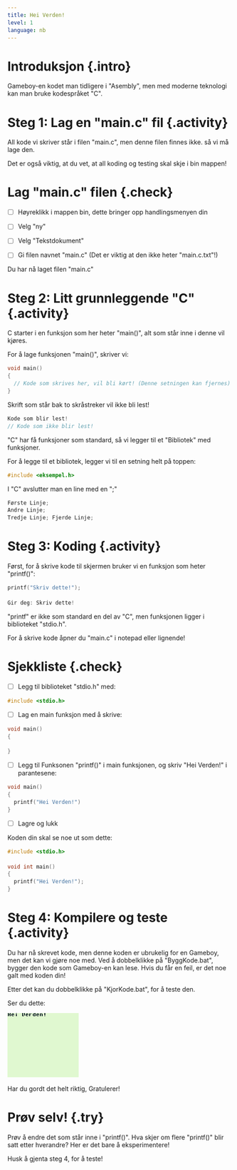 ```yaml
---
title: Hei Verden!
level: 1
language: nb
---
```


# Introduksjon {.intro}

Gameboy-en kodet man tidligere i "Asembly", men med moderne teknologi kan man
bruke kodespråket "C".

# Steg 1: Lag en "main.c" fil {.activity}

All kode vi skriver står i filen "main.c", men denne filen finnes ikke. så vi må
lage den.

Det er også viktig, at du vet, at all koding og testing skal skje i
bin mappen!
# Lag "main.c" filen {.check}

- [ ] Høyreklikk i mappen bin, dette bringer opp handlingsmenyen din

- [ ] Velg "ny"

- [ ] Velg "Tekstdokument"

- [ ] Gi filen navnet "main.c" (Det er viktig at den ikke heter "main.c.txt"!)

Du har nå laget filen "main.c"

# Steg 2: Litt grunnleggende "C" {.activity}

C starter i en funksjon som her heter "main()", alt som står inne i denne vil
kjøres.

For å lage funksjonen "main()", skriver vi:

```c
void main()
{
  // Kode som skrives her, vil bli kørt! (Denne setningen kan fjernes)
}
```

Skrift som står bak to skråstreker vil ikke bli lest!

```c
Kode som blir lest!
// Kode som ikke blir lest!
```

"C" har få funksjoner som standard, så vi legger til et "Bibliotek" med
funksjoner.

For å legge til et bibliotek, legger vi til en setning helt på toppen:
```c
#include <eksempel.h>
```

I "C" avslutter man en line med en ";"
```c
Første Linje;
Andre Linje;
Tredje Linje; Fjerde Linje;
```

# Steg 3: Koding {.activity}

Først, for å skrive kode til skjermen bruker vi en funksjon som heter "printf()":

```c
printf("Skriv dette!");

Gir deg: Skriv dette!
```

"printf" er ikke som standard en del av "C", men funksjonen ligger i biblioteket
"stdio.h".


For å skrive kode åpner du "main.c" i notepad eller lignende!

# Sjekkliste {.check}

- [ ] Legg til biblioteket "stdio.h" med:
```c
#include <stdio.h>
```

- [ ] Lag en main funksjon med å skrive:
```c
void main()
{

}
```

- [ ] Legg til Funksonen "printf()" i main funksjonen, og skriv "Hei Verden!" i parantesene:

```c
void main()
{
  printf("Hei Verden!")
}
```

- [ ] Lagre og lukk

Koden din skal se noe ut som dette:
```c
#include <stdio.h>

void int main()
{
  printf("Hei Verden!");
}
```

# Steg 4: Kompilere og teste {.activity}

Du har nå skrevet kode, men denne koden er ubrukelig for en Gameboy, men det kan
vi gjøre noe med. Ved å dobbelklikke på "ByggKode.bat", bygger den kode som
Gameboy-en kan lese.
Hvis du får en feil, er det noe galt med koden din!

Etter det kan du dobbelklikke på "KjorKode.bat", for å teste den.

Ser du dette:

![](HeiVerden.png)

Har du gordt det helt riktig, Gratulerer!

# Prøv selv! {.try}

Prøv å endre det som står inne i "printf()". Hva skjer om flere "printf()" blir
satt etter hverandre? Her er det bare å eksperimentere!

Husk å gjenta steg 4, for å teste!
